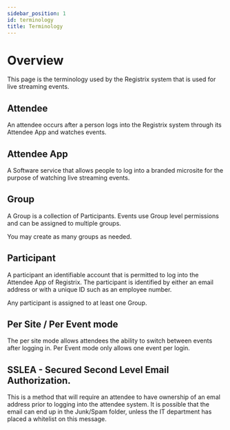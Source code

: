```yaml
---
sidebar_position: 1
id: terminology
title: Terminology
---
```


# Overview

This page is the terminology used by the Registrix system that is used for live streaming events.


## Attendee

An attendee occurs after a person logs into the Registrix system through its Attendee App and watches events.

## Attendee App

A Software service that allows people to log into a branded microsite for the purpose of watching live streaming events.

## Group

A Group is a collection of Participants.  Events use Group level permissions and can be assigned to multiple groups.

You may create as many groups as needed.

## Participant

A participant an identifiable account that is permitted to log into the Attendee App of Registrix.  The participant is identified by either an email address or with a unique ID such as an employee number.

Any participant is assigned to at least one Group. 

## Per Site / Per Event mode

The per site mode allows attendees the ability to switch between events after logging in.  Per Event mode only allows one event per login.

## SSLEA - Secured Second Level Email Authorization.

This is a method that will require an attendee to have ownership of an emal address prior to logging into the attendee system.  It is possible that the email can end up in the Junk/Spam folder, unless the IT department has placed a whitelist on this message.
